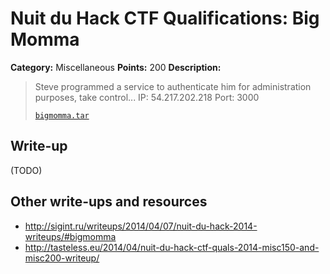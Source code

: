 # Nuit du Hack CTF Qualifications: Big Momma

**Category:** Miscellaneous
**Points:** 200
**Description:**

> Steve programmed a service to authenticate him for administration purposes, take control... IP: 54.217.202.218 Port: 3000
>
> [`bigmomma.tar`](bigmomma.tar)

## Write-up

(TODO)

## Other write-ups and resources

* <http://sigint.ru/writeups/2014/04/07/nuit-du-hack-2014-writeups/#bigmomma>
* <http://tasteless.eu/2014/04/nuit-du-hack-ctf-quals-2014-misc150-and-misc200-writeup/>
